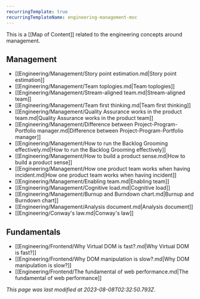 ```yaml
---
recurringTemplate: true
recurringTemplateName: engineering-management-moc
---
```


This is a [[Map of Content]] related to the engineering concepts around management.

## Management

- [[Engineering/Management/Story point estimation.md|Story point estimation]]
- [[Engineering/Management/Team toplogies.md|Team toplogies]]
- [[Engineering/Management/Stream-aligned team.md|Stream-aligned team]]
- [[Engineering/Management/Team first thinking.md|Team first thinking]]
- [[Engineering/Management/Quality Assurance works in the product team.md|Quality Assurance works in the product team]]
- [[Engineering/Management/Difference between Project-Program-Portfolio manager.md|Difference between Project-Program-Portfolio manager]]
- [[Engineering/Management/How to run the Backlog Grooming effectively.md|How to run the Backlog Grooming effectively]]
- [[Engineering/Management/How to build a product sense.md|How to build a product sense]]
- [[Engineering/Management/How one product team works when having incident.md|How one product team works when having incident]]
- [[Engineering/Management/Enabling team.md|Enabling team]]
- [[Engineering/Management/Cognitive load.md|Cognitive load]]
- [[Engineering/Management/Burnup and Burndown chart.md|Burnup and Burndown chart]]
- [[Engineering/Management/Analysis document.md|Analysis document]]
- [[Engineering/Conway's law.md|Conway's law]]

## Fundamentals

- [[Engineering/Frontend/Why Virtual DOM is fast?.md|Why Virtual DOM is fast?]]
- [[Engineering/Frontend/Why DOM manipulation is slow?.md|Why DOM manipulation is slow?]]
- [[Engineering/Frontend/The fundamental of web performance.md|The fundamental of web performance]]


*This page was last modified at 2023-08-08T02:32:50.793Z*.
